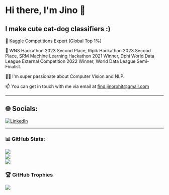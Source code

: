 # Hi there, I'm Jino 👋

## I make cute cat-dog classifiers :)

🚀 Kaggle Competitions Expert (Global Top 1%)

🎉 WNS Hackathon 2023 Second Place, Ripik Hackathon 2023 Second Place, SRM Machine Learning Hackathon 2021 Winner, Dphi World Data League External Competition 2022 Winner, World Data League Semi-Finalist.

👨‍💻 I'm super passionate about Computer Vision and NLP.

📫 You can get in touch with me via email at find.jinorohit@gmail.com


---

## 🌐 Socials:
[![LinkedIn](https://img.shields.io/badge/LinkedIn-%230077B5.svg?logo=linkedin&logoColor=white)](https://www.linkedin.com/in/jino-rohit-6032541b5/)


---

### 📊 GitHub Stats:
![](https://github-readme-stats.vercel.app/api?username=JINO-ROHIT&theme=dark&hide_border=false&include_all_commits=false&count_private=false)<br/>
![](https://github-readme-streak-stats.herokuapp.com/?user=JINO-ROHIT&theme=dark&hide_border=false)<br/>
![](https://github-readme-stats.vercel.app/api/top-langs/?username=JINO-ROHIT&theme=dark&hide_border=false&include_all_commits=false&count_private=false&layout=compact&hide=jupyter%20notebook)

### 🏆 GitHub Trophies
![](https://github-profile-trophy.vercel.app/?username=JINO-ROHIT&theme=discord&no-frame=false&no-bg=true&margin-w=4)


